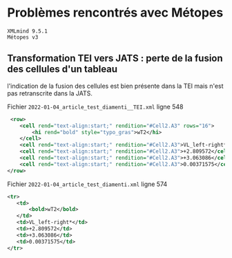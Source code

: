 # Problèmes rencontrés avec Métopes

```
XMLmind 9.5.1
Métopes v3
```

## Transformation TEI vers JATS : perte de la fusion des cellules d'un tableau

l'indication de la fusion des cellules est bien présente dans la TEI mais n'est pas retranscrite dans la JATS. 

Fichier `2022-01-04_article_test_diamenti__TEI.xml` ligne 548
```xml
 <row>
    <cell rend="text-align:start;" rendition="#Cell2.A3" rows="16">
        <hi rend="bold" style="typo_gras">wT2</hi>
    </cell>
    <cell rend="text-align:start;" rendition="#Cell2.A3">VL_left-right*</cell>
    <cell rend="text-align:start;" rendition="#Cell2.A3">+2.809572</cell>
    <cell rend="text-align:start;" rendition="#Cell2.A3">+3.063086</cell>
    <cell rend="text-align:start;" rendition="#Cell2.A3">0.00371575</cell>
</row>
 ```

 Fichier `2022-01-04_article_test_diamenti.xml` ligne 574
 ```xml
 <tr>
    <td>
        <bold>wT2</bold>
    </td>
    <td>VL_left-right*</td>
    <td>+2.809572</td>
    <td>+3.063086</td>
    <td>0.00371575</td>
</tr>
 ```